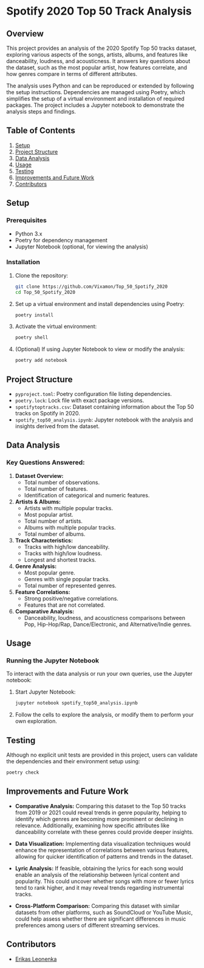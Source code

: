 # Spotify 2020 Top 50 Track Analysis

## Overview
This project provides an analysis of the 2020 Spotify Top 50 tracks dataset, exploring various aspects of the songs, artists, albums, and features like danceability, loudness, and acousticness. It answers key questions about the dataset, such as the most popular artist, how features correlate, and how genres compare in terms of different attributes.

The analysis uses Python and can be reproduced or extended by following the setup instructions. Dependencies are managed using Poetry, which simplifies the setup of a virtual environment and installation of required packages. The project includes a Jupyter notebook to demonstrate the analysis steps and findings.

## Table of Contents
1. [Setup](#setup)
2. [Project Structure](#project-structure)
3. [Data Analysis](#data-analysis)
4. [Usage](#usage)
5. [Testing](#testing)
6. [Improvements and Future Work](#improvements-and-future-work)
7. [Contributors](#contributors)

## Setup

### Prerequisites
- Python 3.x
- Poetry for dependency management
- Jupyter Notebook (optional, for viewing the analysis)

### Installation
1. Clone the repository:
   ```bash
   git clone https://github.com/Vixamon/Top_50_Spotify_2020
   cd Top_50_Spotify_2020
   ```

2. Set up a virtual environment and install dependencies using Poetry:
   ```bash
   poetry install
   ```

3. Activate the virtual environment:
   ```bash
   poetry shell
   ```

4. (Optional) If using Jupyter Notebook to view or modify the analysis:  
   ```bash
   poetry add notebook
   ```

## Project Structure
- `pyproject.toml`: Poetry configuration file listing dependencies.
- `poetry.lock`: Lock file with exact package versions.
- `spotifytoptracks.csv`: Dataset containing information about the Top 50 tracks on Spotify in 2020.
- `spotify_top50_analysis.ipynb`: Jupyter notebook with the analysis and insights derived from the dataset.

## Data Analysis

### Key Questions Answered:
1. **Dataset Overview:**
   - Total number of observations.
   - Total number of features.
   - Identification of categorical and numeric features.
2. **Artists & Albums:**
   - Artists with multiple popular tracks.
   - Most popular artist.
   - Total number of artists.
   - Albums with multiple popular tracks.
   - Total number of albums.
3. **Track Characteristics:**
   - Tracks with high/low danceability.
   - Tracks with high/low loudness.
   - Longest and shortest tracks.
4. **Genre Analysis:**
   - Most popular genre.
   - Genres with single popular tracks.
   - Total number of represented genres.
5. **Feature Correlations:**
   - Strong positive/negative correlations.
   - Features that are not correlated.
6. **Comparative Analysis:**
   - Danceability, loudness, and acousticness comparisons between Pop, Hip-Hop/Rap, Dance/Electronic, and Alternative/Indie genres.

## Usage

### Running the Jupyter Notebook
To interact with the data analysis or run your own queries, use the Jupyter notebook:
1. Start Jupyter Notebook:
   ```bash
   jupyter notebook spotify_top50_analysis.ipynb
   ```
2. Follow the cells to explore the analysis, or modify them to perform your own exploration.

## Testing
Although no explicit unit tests are provided in this project, users can validate the dependencies and their environment setup using:
```bash
poetry check
```

## Improvements and Future Work
- **Comparative Analysis:** Comparing this dataset to the Top 50 tracks from 2019 or 2021 could reveal trends in genre popularity, helping to identify which genres are becoming more prominent or declining in relevance. Additionally, examining how specific attributes like danceability correlate with these genres could provide deeper insights.

- **Data Visualization:** Implementing data visualization techniques would enhance the representation of correlations between various features, allowing for quicker identification of patterns and trends in the dataset.

- **Lyric Analysis:** If feasible, obtaining the lyrics for each song would enable an analysis of the relationship between lyrical content and popularity. This could uncover whether songs with more or fewer lyrics tend to rank higher, and it may reveal trends regarding instrumental tracks.

- **Cross-Platform Comparison:** Comparing this dataset with similar datasets from other platforms, such as SoundCloud or YouTube Music, could help assess whether there are significant differences in music preferences among users of different streaming services.

## Contributors
- [Erikas Leonenka](https://github.com/Vixamon)
